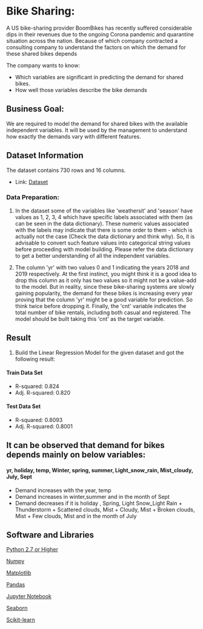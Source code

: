 
# Bike Sharing:

A US bike-sharing provider BoomBikes has recently suffered considerable dips in their revenues due to the ongoing Corona pandemic and quarantine situation across the nation. Because of which company contracted a consulting company to understand the factors on which the demand for these shared bikes depends

The company wants to know:
- Which variables are significant in predicting the demand for shared bikes.
- How well those variables describe the bike demands


## Business Goal:

We are required to model the demand for shared bikes with the available independent variables. It will be used by the management to understand how exactly the demands vary with different features.

## Dataset Information

The dataset contains 730 rows and 16 columns.
- Link:  [Dataset](https://drive.google.com/drive/folders/16qA8CbXUJ2Xc5J5mOpF9VaUMRwAhYAPt?usp=sharing)


### Data Preparation:
1.	In the dataset some of the variables like 'weathersit' and 'season' have values as 1, 2, 3, 4 which have specific labels associated with them (as can be seen in the data dictionary). These numeric values associated with the labels may indicate that there is some order to them - which is actually not the case (Check the data dictionary and think why). So, it is advisable to convert such feature values into categorical string values before proceeding with model building. Please refer the data dictionary to get a better understanding of all the independent variables.
 
2.	The column 'yr' with two values 0 and 1 indicating the years 2018 and 2019 respectively. At the first instinct, you might think it is a good idea to drop this column as it only has two values so it might not be a value-add to the model. But in reality, since these bike-sharing systems are slowly gaining popularity, the demand for these bikes is increasing every year proving that the column 'yr' might be a good variable for prediction. So think twice before dropping it. 
 Finally, the 'cnt' variable indicates the total number of bike rentals, including both casual and registered. The model should be built taking this 'cnt' as the target variable.

## Result
1.	Build the Linear Regression Model for the given dataset and got the following result:
#### Train Data Set
- R-squared:                       0.824
- Adj. R-squared:                  0.820
#### Test Data Set
- R-squared:                       0.8093
- Adj. R-squared:                  0.8001
## It can be observed that demand for bikes depends mainly on below variables:
#### yr, holiday, temp, Winter, spring, summer, Light_snow_rain, Mist_cloudy, July, Sept
- Demand increases with the year, temp
- Demand increases in winter,summer and in the month of Sept
- Demand decreases if it is holiday , Spring, Light Snow_Light Rain + Thunderstorm + Scattered clouds, Mist + Cloudy, Mist + Broken clouds, Mist + Few clouds, Mist and in the month of July




## Software and Libraries

[Python 2.7 or Higher](https://www.python.org/downloads/)

[Numpy](https://pypi.org/project/numpy/)

[Matplotlib](https://pypi.org/project/matplotlib/)

[Pandas](https://pypi.org/project/pandas/)

[Jupyter Notebook](https://jupyter.org/install)

[Seaborn](https://pypi.org/project/seaborn/)

[Scikit-learn](https://pypi.org/project/sklearn/)

